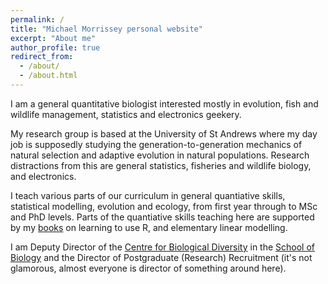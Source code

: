 ```yaml
---
permalink: /
title: "Michael Morrissey personal website"
excerpt: "About me"
author_profile: true
redirect_from: 
  - /about/
  - /about.html
---
```


I am a general quantitative biologist interested mostly in evolution, fish and wildlife management, statistics and electronics geekery.

My research group is based at the University of St Andrews where my day job is supposedly studying the generation-to-generation mechanics of natural selection and adaptive evolution in natural populations.  Research distractions from this are general statistics, fisheries and wildlife biology, and electronics.  

I teach various parts of our curriculum in general quantiative skills, statistical modelling, evolution and ecology, from first year through to MSc and PhD levels.  Parts of the quantiative skills teaching here are supported by my [books](/teaching/) on learning to use R, and elementary linear modelling.

I am Deputy Director of the [Centre for Biological Diversity](https://biology.st-andrews.ac.uk/biodiversity/) in the [School of Biology](https://www.st-andrews.ac.uk/biology/) and the Director of Postgraduate (Research) Recruitment (it's not glamorous, almost everyone is director of something around here).

